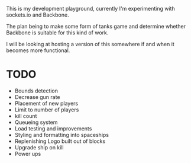 This is my development playground, currently I'm experimenting with sockets.io and Backbone. 

The plan being to make some form of tanks game and determine whether Backbone is suitable for this kind of work.

I will be looking at hosting a version of this somewhere if and when it becomes more functional.

TODO
====
* Bounds detection
* Decrease gun rate
* Placement of new players
* Limit to number of players
* kill count
* Queueing system
* Load testing and improvements
* Styling and formatting into spaceships
* Replenishing Logo built out of blocks
* Upgrade ship on kill
* Power ups